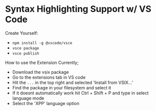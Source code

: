 # Syntax Highlighting Support w/ VS Code

Create Yourself:

- `npm install -g @vscode/vsce`
- `vsce package`
- `vsce publish`

How to use the Extension Currently;

- Download the vsix package
- Go to the extensions tab in VS code
- Hit the `...` in the top right and selected 'Install from VSIX...'
- Find the package in your filesystem and select it
- If it doesnt automatically work hit Ctrl + Shift + P and type in select language mode
- Select the 'XPP' language option